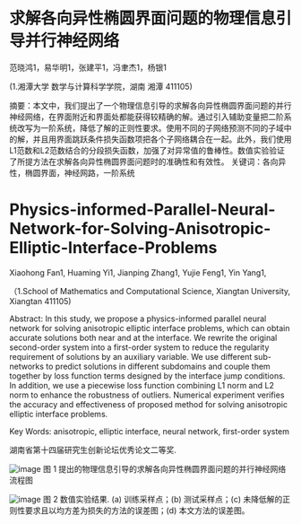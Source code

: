 # 求解各向异性椭圆界面问题的物理信息引导并行神经网络
范晓鸿1，易华明1，张建平1，冯聿杰1，杨银1

(1.湘潭大学 数学与计算科学学院，湖南 湘潭 411105)

摘要：本文中，我们提出了一个物理信息引导的求解各向异性椭圆界面问题的并行神经网络，在界面附近和界面处都能获得较精确的解。通过引入辅助变量把二阶系统改写为一阶系统，降低了解的正则性要求。使用不同的子网络预测不同的子域中的解，并且用界面跳跃条件损失函数项把各个子网络耦合在一起。此外，我们使用L1范数和L2范数结合的分段损失函数，加强了对异常值的鲁棒性。数值实验验证了所提方法在求解各向异性椭圆界面问题时的准确性和有效性。
关键词：各向异性，椭圆界面，神经网路，一阶系统


# Physics-informed-Parallel-Neural-Network-for-Solving-Anisotropic-Elliptic-Interface-Problems

Xiaohong Fan1, Huaming Yi1, Jianping Zhang1, Yujie Feng1, Yin Yang1,

（1.School of Mathematics and Computational Science, Xiangtan University, Xiangtan 411105)

Abstract: In this study, we propose a physics-informed parallel neural network for solving anisotropic elliptic interface problems, which can obtain accurate solutions both near and at the interface. We rewrite the original second-order system into a first-order system to reduce the regularity requirement of solutions by an auxiliary variable. We use different sub-networks to predict solutions in different subdomains and couple them together by loss function terms designed by the interface jump conditions. In addition, we use a piecewise loss function combining L1 norm and L2 norm to enhance the robustness of outliers. Numerical experiment verifies the accuracy and effectiveness of proposed method for solving anisotropic elliptic interface problems. 

Key Words: anisotropic, elliptic interface, neural network, first-order system

湖南省第十四届研究生创新论坛优秀论文二等奖.

![image](https://user-images.githubusercontent.com/48355877/185525824-6041722d-26c8-405f-aeb7-957a402ec4d2.png)
图 1  提出的物理信息引导的求解各向异性椭圆界面问题的并行神经网络流程图

![image](https://user-images.githubusercontent.com/48355877/185525887-49977ddf-dcd2-4e26-8367-275806ebe8f1.png)
图 2  数值实验结果. (a) 训练采样点；(b) 测试采样点；(c) 未降低解的正则性要求且以均方差为损失的方法的误差图；(d) 本文方法的误差图。
